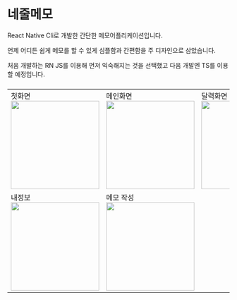 <h1>네줄메모</h1>

React Native Cli로 개발한 간단한 메모어플리케이션입니다.

언제 어디든 쉽게 메모를 할 수 있게 심플함과 간편함을 주 디자인으로 삼았습니다.

처음 개발하는 RN JS를 이용해 먼저 익숙해지는 것을 선택했고 다음 개발엔 TS를 이용할 예정입니다.


<table style="display: flex ">
  <tbody>
  <tr>
    <td>
      <div>첫화면</div>
      <img src="https://user-images.githubusercontent.com/77093030/153117468-9130d908-3876-45c8-b734-992a8c781b71.png" width="200px"/>
    </td>
    <td>
      <div>메인화면</div>
      <img src="https://user-images.githubusercontent.com/77093030/153117479-cd14ba4a-3362-429e-9ce2-b85335a5c244.png" width="200px"/>
    </td>
    <td>
    <div>달력화면</div>
    <img src="https://user-images.githubusercontent.com/77093030/153117487-c4c54b1f-02dc-4e5c-bbf5-8651378d8bb3.png" width="200px"/>
    </td>
  </tr>
  <tr>
    <td>
    <div>내정보</div>
    <img src="https://user-images.githubusercontent.com/77093030/153117494-1a8c9e5b-d0e4-4f9d-ba3a-c02d15b5953e.png" width="200px"/>
    </td>
    <td>
    <div>메모 작성</div>
    <img src="https://user-images.githubusercontent.com/77093030/153122020-89d5b596-6d41-401c-a5fe-d8a9646d5f64.png" width="200px"/>
    </td>
    </tr>
  </tbody>
</div>
